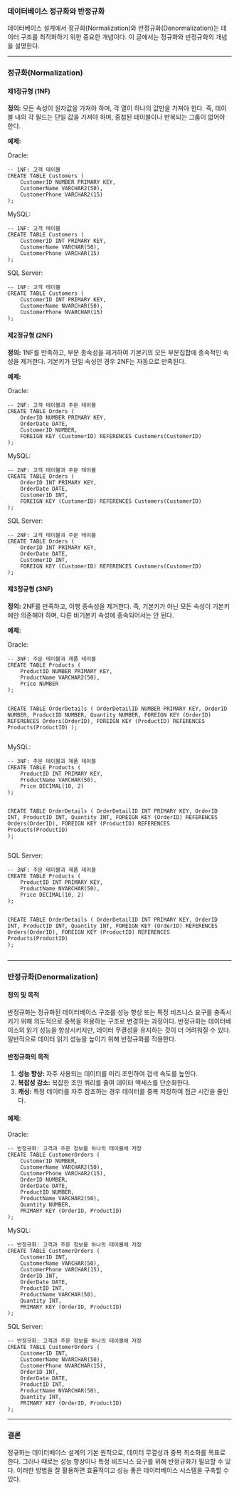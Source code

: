 <h3 id="데이터베이스-정규화와-반정규화">데이터베이스 정규화와 반정규화</h3>
<p>데이터베이스 설계에서 정규화(Normalization)와 반정규화(Denormalization)는 데이터 구조를 최적화하기 위한 중요한 개념이다. 이 글에서는 정규화와 반정규화의 개념을 설명한다.</p>
<hr />
<h3 id="정규화normalization">정규화(Normalization)</h3>
<h4 id="제1정규형-1nf">제1정규형 (1NF)</h4>
<p><strong>정의:</strong> 
모든 속성이 원자값을 가져야 하며, 각 열이 하나의 값만을 가져야 한다. 즉, 테이블 내의 각 필드는 단일 값을 가져야 하며, 중첩된 테이블이나 반복되는 그룹이 없어야 한다.</p>
<p><strong>예제:</strong></p>
<p>Oracle:</p>
<pre><code class="language-sql">-- 1NF: 고객 테이블
CREATE TABLE Customers (
    CustomerID NUMBER PRIMARY KEY,
    CustomerName VARCHAR2(50),
    CustomerPhone VARCHAR2(15)
);</code></pre>
<p>MySQL:</p>
<pre><code class="language-sql">-- 1NF: 고객 테이블
CREATE TABLE Customers (
    CustomerID INT PRIMARY KEY,
    CustomerName VARCHAR(50),
    CustomerPhone VARCHAR(15)
);</code></pre>
<p>SQL Server:</p>
<pre><code class="language-sql">-- 1NF: 고객 테이블
CREATE TABLE Customers (
    CustomerID INT PRIMARY KEY,
    CustomerName NVARCHAR(50),
    CustomerPhone NVARCHAR(15)
);</code></pre>
<h4 id="제2정규형-2nf">제2정규형 (2NF)</h4>
<p><strong>정의:</strong> 
1NF를 만족하고, 부분 종속성을 제거하여 기본키의 모든 부분집합에 종속적인 속성을 제거한다. 기본키가 단일 속성인 경우 2NF는 자동으로 만족된다.</p>
<p><strong>예제:</strong></p>
<p>Oracle:</p>
<pre><code class="language-sql">-- 2NF: 고객 테이블과 주문 테이블
CREATE TABLE Orders (
    OrderID NUMBER PRIMARY KEY,
    OrderDate DATE,
    CustomerID NUMBER,
    FOREIGN KEY (CustomerID) REFERENCES Customers(CustomerID)
);</code></pre>
<p>MySQL:</p>
<pre><code class="language-sql">-- 2NF: 고객 테이블과 주문 테이블
CREATE TABLE Orders (
    OrderID INT PRIMARY KEY,
    OrderDate DATE,
    CustomerID INT,
    FOREIGN KEY (CustomerID) REFERENCES Customers(CustomerID)
);</code></pre>
<p>SQL Server:</p>
<pre><code class="language-sql">-- 2NF: 고객 테이블과 주문 테이블
CREATE TABLE Orders (
    OrderID INT PRIMARY KEY,
    OrderDate DATE,
    CustomerID INT,
    FOREIGN KEY (CustomerID) REFERENCES Customers(CustomerID)
);</code></pre>
<h4 id="제3정규형-3nf">제3정규형 (3NF)</h4>
<p><strong>정의:</strong> 
2NF를 만족하고, 이행 종속성을 제거한다. 즉, 기본키가 아닌 모든 속성이 기본키에만 의존해야 하며, 다른 비기본키 속성에 종속되어서는 안 된다.</p>
<p><strong>예제:</strong></p>
<p>Oracle:</p>
<pre><code class="language-sql">-- 3NF: 주문 테이블과 제품 테이블
CREATE TABLE Products (
    ProductID NUMBER PRIMARY KEY,
    ProductName VARCHAR2(50),
    Price NUMBER
);

CREATE TABLE OrderDetails (
    OrderDetailID NUMBER PRIMARY KEY,
    OrderID NUMBER,
    ProductID NUMBER,
    Quantity NUMBER,
    FOREIGN KEY (OrderID) REFERENCES Orders(OrderID),
    FOREIGN KEY (ProductID) REFERENCES Products(ProductID)
);</code></pre>
<p>MySQL:</p>
<pre><code class="language-sql">-- 3NF: 주문 테이블과 제품 테이블
CREATE TABLE Products (
    ProductID INT PRIMARY KEY,
    ProductName VARCHAR(50),
    Price DECIMAL(10, 2)
);

CREATE TABLE OrderDetails (
    OrderDetailID INT PRIMARY KEY,
    OrderID INT,
    ProductID INT,
    Quantity INT,
    FOREIGN KEY (OrderID) REFERENCES Orders(OrderID),
    FOREIGN KEY (ProductID) REFERENCES Products(ProductID)
);</code></pre>
<p>SQL Server:</p>
<pre><code class="language-sql">-- 3NF: 주문 테이블과 제품 테이블
CREATE TABLE Products (
    ProductID INT PRIMARY KEY,
    ProductName NVARCHAR(50),
    Price DECIMAL(10, 2)
);

CREATE TABLE OrderDetails (
    OrderDetailID INT PRIMARY KEY,
    OrderID INT,
    ProductID INT,
    Quantity INT,
    FOREIGN KEY (OrderID) REFERENCES Orders(OrderID),
    FOREIGN KEY (ProductID) REFERENCES Products(ProductID)
);</code></pre>
<hr />
<h3 id="반정규화denormalization">반정규화(Denormalization)</h3>
<h4 id="정의-및-목적">정의 및 목적</h4>
<p>반정규화는 정규화된 데이터베이스 구조를 성능 향상 또는 특정 비즈니스 요구를 충족시키기 위해 의도적으로 중복을 허용하는 구조로 변경하는 과정이다. 반정규화는 데이터베이스의 읽기 성능을 향상시키지만, 데이터 무결성을 유지하는 것이 더 어려워질 수 있다. 일반적으로 데이터 읽기 성능을 높이기 위해 반정규화를 적용한다.</p>
<h4 id="반정규화의-목적">반정규화의 목적</h4>
<ol>
<li><strong>성능 향상:</strong> 자주 사용되는 데이터를 미리 조인하여 검색 속도를 높인다.</li>
<li><strong>복잡성 감소:</strong> 복잡한 조인 쿼리를 줄여 데이터 액세스를 단순화한다.</li>
<li><strong>캐싱:</strong> 특정 데이터를 자주 참조하는 경우 데이터를 중복 저장하여 접근 시간을 줄인다.</li>
</ol>
<h4 id="예제">예제:</h4>
<p>Oracle:</p>
<pre><code class="language-sql">-- 반정규화: 고객과 주문 정보를 하나의 테이블에 저장
CREATE TABLE CustomerOrders (
    CustomerID NUMBER,
    CustomerName VARCHAR2(50),
    CustomerPhone VARCHAR2(15),
    OrderID NUMBER,
    OrderDate DATE,
    ProductID NUMBER,
    ProductName VARCHAR2(50),
    Quantity NUMBER,
    PRIMARY KEY (OrderID, ProductID)
);</code></pre>
<p>MySQL:</p>
<pre><code class="language-sql">-- 반정규화: 고객과 주문 정보를 하나의 테이블에 저장
CREATE TABLE CustomerOrders (
    CustomerID INT,
    CustomerName VARCHAR(50),
    CustomerPhone VARCHAR(15),
    OrderID INT,
    OrderDate DATE,
    ProductID INT,
    ProductName VARCHAR(50),
    Quantity INT,
    PRIMARY KEY (OrderID, ProductID)
);</code></pre>
<p>SQL Server:</p>
<pre><code class="language-sql">-- 반정규화: 고객과 주문 정보를 하나의 테이블에 저장
CREATE TABLE CustomerOrders (
    CustomerID INT,
    CustomerName NVARCHAR(50),
    CustomerPhone NVARCHAR(15),
    OrderID INT,
    OrderDate DATE,
    ProductID INT,
    ProductName NVARCHAR(50),
    Quantity INT,
    PRIMARY KEY (OrderID, ProductID)
);</code></pre>
<hr />
<h3 id="결론">결론</h3>
<p>정규화는 데이터베이스 설계의 기본 원칙으로, 데이터 무결성과 중복 최소화를 목표로 한다. 그러나 때로는 성능 향상이나 특정 비즈니스 요구를 위해 반정규화가 필요할 수 있다. 이러한 방법을 잘 활용하면 효율적이고 성능 좋은 데이터베이스 시스템을 구축할 수 있다.</p>